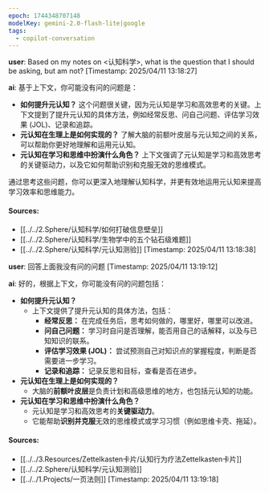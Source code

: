 ```yaml
---
epoch: 1744348707148
modelKey: gemini-2.0-flash-lite|google
tags:
  - copilot-conversation
---
```


**user**: Based on my notes on <认知科学>, what is the question that I should be asking, but am not?
[Timestamp: 2025/04/11 13:18:27]

**ai**: 基于上下文，你可能没有问的问题是：

*   **如何提升元认知？** 这个问题很关键，因为元认知是学习和高效思考的关键。上下文提到了提升元认知的具体方法，例如经常反思、问自己问题、评估学习效果 (JOL)、记录和追踪。
*   **元认知在生理上是如何实现的？** 了解大脑的前额叶皮层与元认知之间的关系，可以帮助你更好地理解和运用元认知。
*   **元认知在学习和思维中扮演什么角色？** 上下文强调了元认知是学习和高效思考的关键驱动力，以及它如何帮助识别和克服无效的思维模式。

通过思考这些问题，你可以更深入地理解认知科学，并更有效地运用元认知来提高学习效率和思维能力。


#### Sources:

- [[../../2.Sphere/认知科学/如何打破信息壁垒]]
- [[../../2.Sphere/认知科学/生物学中的五个钻石级难题]]
- [[../../2.Sphere/认知科学/元认知测验]]
[Timestamp: 2025/04/11 13:18:38]

**user**: 回答上面我没有问的问题
[Timestamp: 2025/04/11 13:19:12]

**ai**: 好的，根据上下文，你可能没有问的问题包括：

*   **如何提升元认知？**
    *   上下文提供了提升元认知的具体方法，包括：
        *   **经常反思：** 在完成任务后，思考如何做的，哪里好，哪里可以改进。
        *   **问自己问题：** 学习时自问是否理解，能否用自己的话解释，以及与已知知识的联系。
        *   **评估学习效果 (JOL)：** 尝试预测自己对知识点的掌握程度，判断是否需要进一步学习。
        *   **记录和追踪：** 记录反思和目标，查看是否在进步。
*   **元认知在生理上是如何实现的？**
    *   大脑的**前额叶皮层**是负责计划和高级思维的地方，也包括元认知的功能。
*   **元认知在学习和思维中扮演什么角色？**
    *   元认知是学习和高效思考的**关键驱动力**。
    *   它能帮助**识别并克服**无效的思维模式或学习习惯（例如思维卡壳、拖延）。


#### Sources:

- [[../../3.Resources/Zettelkasten卡片/认知行为疗法Zettelkasten卡片]]
- [[../../2.Sphere/认知科学/元认知测验]]
- [[../../1.Projects/一页法则]]
[Timestamp: 2025/04/11 13:19:18]